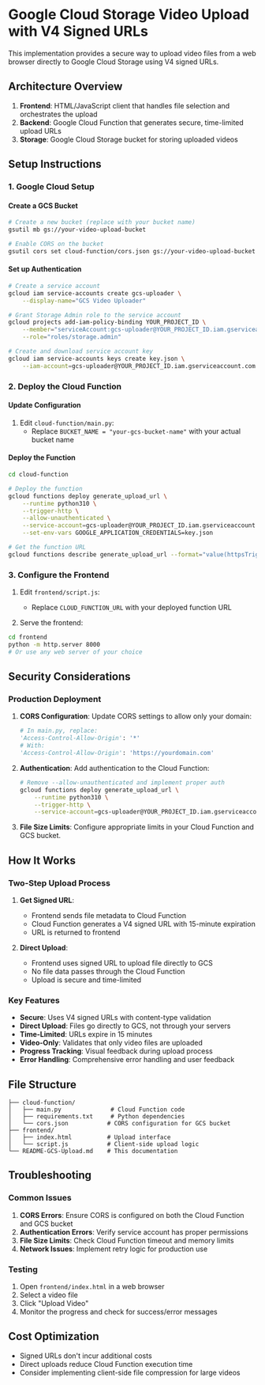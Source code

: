 # Google Cloud Storage Video Upload with V4 Signed URLs

This implementation provides a secure way to upload video files from a web browser directly to Google Cloud Storage using V4 signed URLs.

## Architecture Overview

1. **Frontend**: HTML/JavaScript client that handles file selection and orchestrates the upload
2. **Backend**: Google Cloud Function that generates secure, time-limited upload URLs
3. **Storage**: Google Cloud Storage bucket for storing uploaded videos

## Setup Instructions

### 1. Google Cloud Setup

#### Create a GCS Bucket
```bash
# Create a new bucket (replace with your bucket name)
gsutil mb gs://your-video-upload-bucket

# Enable CORS on the bucket
gsutil cors set cloud-function/cors.json gs://your-video-upload-bucket
```

#### Set up Authentication
```bash
# Create a service account
gcloud iam service-accounts create gcs-uploader \
    --display-name="GCS Video Uploader"

# Grant Storage Admin role to the service account
gcloud projects add-iam-policy-binding YOUR_PROJECT_ID \
    --member="serviceAccount:gcs-uploader@YOUR_PROJECT_ID.iam.gserviceaccount.com" \
    --role="roles/storage.admin"

# Create and download service account key
gcloud iam service-accounts keys create key.json \
    --iam-account=gcs-uploader@YOUR_PROJECT_ID.iam.gserviceaccount.com
```

### 2. Deploy the Cloud Function

#### Update Configuration
1. Edit `cloud-function/main.py`:
   - Replace `BUCKET_NAME = "your-gcs-bucket-name"` with your actual bucket name

#### Deploy the Function
```bash
cd cloud-function

# Deploy the function
gcloud functions deploy generate_upload_url \
    --runtime python310 \
    --trigger-http \
    --allow-unauthenticated \
    --service-account=gcs-uploader@YOUR_PROJECT_ID.iam.gserviceaccount.com \
    --set-env-vars GOOGLE_APPLICATION_CREDENTIALS=key.json

# Get the function URL
gcloud functions describe generate_upload_url --format="value(httpsTrigger.url)"
```

### 3. Configure the Frontend

1. Edit `frontend/script.js`:
   - Replace `CLOUD_FUNCTION_URL` with your deployed function URL

2. Serve the frontend:
```bash
cd frontend
python -m http.server 8000
# Or use any web server of your choice
```

## Security Considerations

### Production Deployment

1. **CORS Configuration**: Update CORS settings to allow only your domain:
   ```python
   # In main.py, replace:
   'Access-Control-Allow-Origin': '*'
   # With:
   'Access-Control-Allow-Origin': 'https://yourdomain.com'
   ```

2. **Authentication**: Add authentication to the Cloud Function:
   ```bash
   # Remove --allow-unauthenticated and implement proper auth
   gcloud functions deploy generate_upload_url \
       --runtime python310 \
       --trigger-http \
       --service-account=gcs-uploader@YOUR_PROJECT_ID.iam.gserviceaccount.com
   ```

3. **File Size Limits**: Configure appropriate limits in your Cloud Function and GCS bucket.

## How It Works

### Two-Step Upload Process

1. **Get Signed URL**:
   - Frontend sends file metadata to Cloud Function
   - Cloud Function generates a V4 signed URL with 15-minute expiration
   - URL is returned to frontend

2. **Direct Upload**:
   - Frontend uses signed URL to upload file directly to GCS
   - No file data passes through the Cloud Function
   - Upload is secure and time-limited

### Key Features

- **Secure**: Uses V4 signed URLs with content-type validation
- **Direct Upload**: Files go directly to GCS, not through your servers
- **Time-Limited**: URLs expire in 15 minutes
- **Video-Only**: Validates that only video files are uploaded
- **Progress Tracking**: Visual feedback during upload process
- **Error Handling**: Comprehensive error handling and user feedback

## File Structure

```
├── cloud-function/
│   ├── main.py              # Cloud Function code
│   ├── requirements.txt     # Python dependencies
│   └── cors.json           # CORS configuration for GCS bucket
├── frontend/
│   ├── index.html          # Upload interface
│   └── script.js           # Client-side upload logic
└── README-GCS-Upload.md    # This documentation
```

## Troubleshooting

### Common Issues

1. **CORS Errors**: Ensure CORS is configured on both the Cloud Function and GCS bucket
2. **Authentication Errors**: Verify service account has proper permissions
3. **File Size Limits**: Check Cloud Function timeout and memory limits
4. **Network Issues**: Implement retry logic for production use

### Testing

1. Open `frontend/index.html` in a web browser
2. Select a video file
3. Click "Upload Video"
4. Monitor the progress and check for success/error messages

## Cost Optimization

- Signed URLs don't incur additional costs
- Direct uploads reduce Cloud Function execution time
- Consider implementing client-side file compression for large videos
